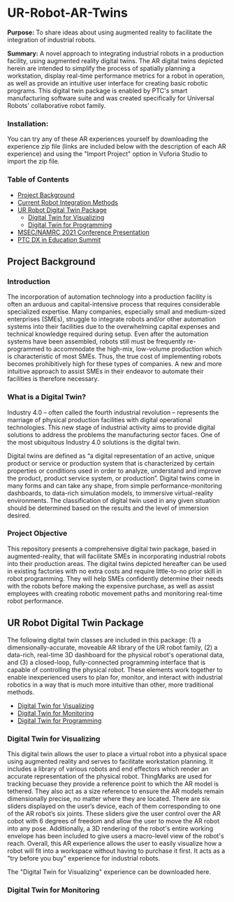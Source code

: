 # UR-Robot-AR-Twins

**Purpose:** To share ideas about using augmented reality to facilitate the integration of industrial robots.

**Summary:** A novel approach to integrating industrial robots in a production facility, using augmented reality digital twins. The AR digital twins depicted herein are intended to simplify the process of spatially planning a workstation, display real-time performance metrics for a robot in operation, as well as provide an intuitive user interface for creating basic robotic programs. This digital twin package is enabled by PTC's smart manufacturing software suite and was created specifically for Universal Robots' collaborative robot family.

### **Installation:**

You can try any of these AR experiences yourself by downloading the experience zip file (links are included below with the description of each AR experience) and using the "Import Project" option in Vuforia Studio to import the zip file. 

### **Table of Contents**

- [Project Background](#project-background)
- [Current Robot Integration Methods](#current-robot-integration-methods)
- [UR Robot Digital Twin Package](#ur-robot-digital-twin-package)
   - [Digital Twin for Visualizing](#digital-twin-for-visualizing)
   - [Digital Twin for Programming](#digital-twin-for-programming)
- [MSEC/NAMRC 2021 Conference Presentation](#MSEC/NAMRC-2021-conference-presentation)
- [PTC DX in Education Summit](#ptc-dx-ineducation-summit)

## Project Background

### Introduction

The incorporation of automation technology into a production facility is often an arduous and capital-intensive process that requires considerable specialized expertise. Many companies, especially small and medium-sized enterprises (SMEs), struggle to integrate robots and/or other automation systems into their facilities due to the overwhelming capital expenses and technical knowledge required during setup. Even after the automation systems have been assembled, robots still must be frequently re-programmed to accommodate the high-mix, low-volume production which is characteristic of most SMEs. Thus, the true cost of implementing robots becomes prohibitively high for these types of companies. A new and more intuitive approach to assist SMEs in their endeavor to automate their facilities is therefore necessary.

### What is a Digital Twin?

Industry 4.0 – often called the fourth industrial revolution – represents the marriage of physical production facilities with digital operational technologies. This new stage of industrial activity aims to provide digital solutions to address the problems the manufacturing sector faces. One of the most ubiquitous Industry 4.0 solutions is the digital twin.

Digital twins are defined as “a digital representation of an active, unique product or service or production system that is characterized by certain properties or conditions used in order to analyze, understand and improve the product, product service system, or production”. Digital twins come in many forms and can take any shape, from simple performance-monitoring dashboards, to data-rich simulation models, to immersive virtual-reality environments. The classification of digital twin used in any given situation should be determined based on the results and the level of immersion desired.

### Project Objective

This repository presents a comprehensive digital twin package, based in augmented-reality, that will facilitate SMEs in incorporating industrial robots into their production areas. The digital twins depicted hereafter can be used in existing factories with no extra costs and require little-to-no prior skill in robot programming. They will help SMEs confidently determine their needs with the robots before making the expensive purchase, as well as assist employees with creating robotic movement paths and monitoring real-time robot performance.

## UR Robot Digital Twin Package

The following digital twin classes are included in this package: (1) a dimensionally-accurate, moveable AR library of the UR robot family, (2) a data-rich, real-time 3D dashboard for the physical robot's operational data, and (3) a closed-loop, fully-connected programming interface that is capable of controlling the physical robot. These elements work together to enable inexperienced users to plan for, monitor, and interact with industrial robotics in a way that is much more intuitive than other, more traditional methods.


- [Digital Twin for Visualizing](#digital-twin-for-visualizing)
- [Digital Twin for Monitoring](#digital-twin-for-monitoring)
- [Digital Twin for Programming](#digital-twin-for-programming)

### Digital Twin for Visualizing

This digital twin allows the user to place a virtual robot into a physical space using augmented reality and serves to facilitate workstation planning. It includes a library of various robots and end effectors which render an accurate representation of the physical robot. ThingMarks are used for tracking becuase they provide a reference point to which the AR model is tethered. They also act as a size reference to ensure the AR models remain dimensionally precise, no matter where they are located. There are six sliders displayed on the user’s device, each of them corresponding to one of the AR robot’s six joints. These sliders give the user control over the AR cobot with 6 degrees of freedom and allow the user to move the AR robot into any pose. Additionally, a 3D rendering of the robot's entire working envelope has been included to give users a macro-level view of the robot's reach. Overall, this AR experience allows the user to easily visualize how a robot will fit into a workspace without having to purchase it first. It acts as a "try before you buy" experience for industrial robots.

The "Digital Twin for Visualizing" experience can be downloaded here.

### Digital Twin for Monitoring

